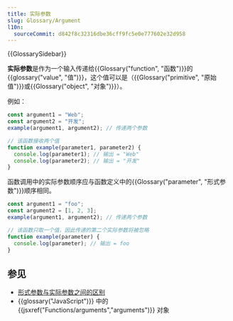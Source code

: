 ```yaml
---
title: 实际参数
slug: Glossary/Argument
l10n:
  sourceCommit: d842f8c32316dbe36cff9fc5e0e777602e32d958
---
```


{{GlossarySidebar}}

**实际参数**是作为一个输入传递给{{Glossary("function", "函数")}}的{{glossary("value", "值")}}，这个值可以是（{{Glossary("primitive", "原始值")}}或{{Glossary("object", "对象")}}）。

例如：

```js
const argument1 = "Web";
const argument2 = "开发";
example(argument1, argument2); // 传递两个参数

// 该函数接收两个值
function example(parameter1, parameter2) {
  console.log(parameter1); // 输出 = "Web"
  console.log(parameter2); // 输出 = "开发"
}
```

函数调用中的实际参数顺序应与函数定义中的{{Glossary("parameter", "形式参数")}}顺序相同。

```js
const argument1 = "foo";
const argument2 = [1, 2, 3];
example(argument1, argument2); // 传递两个参数

// 该函数只取一个值，因此传递的第二个实际参数将被忽略
function example(parameter) {
  console.log(parameter); // 输出 = foo
}
```

## 参见

- [形式参数与实际参数之间的区别](/zh-CN/docs/Glossary/Parameter#parameters_versus_arguments)
- {{glossary("JavaScript")}} 中的 {{jsxref("Functions/arguments","arguments")}} 对象
